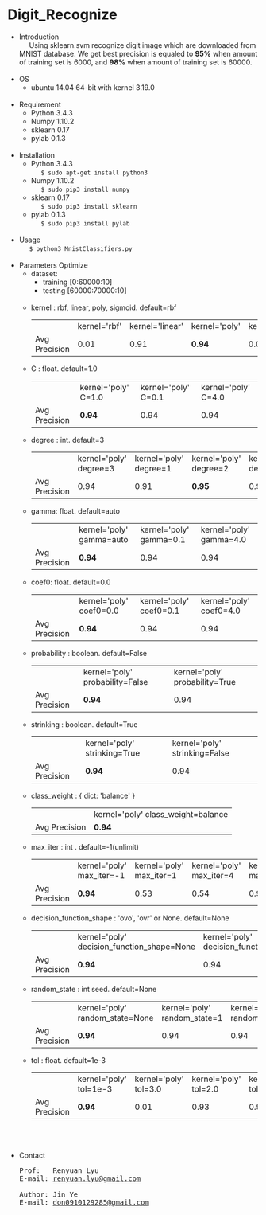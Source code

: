 # Digit_Recognize
* Introduction
<br>&nbsp;&nbsp;&nbsp;&nbsp;
Using sklearn.svm recognize digit image which are downloaded from MNIST database. We get best precision is equaled to <strong>95%</strong> when amount of training set is 6000, and <strong>98%</strong> when amount of training set is 60000.
<br><br>
* OS
  * ubuntu 14.04 64-bit with kernel 3.19.0
<br><br>
* Requirement
  * Python 3.4.3
  * Numpy 1.10.2
  * sklearn 0.17
  * pylab 0.1.3
  <br><br>
* Installation
  * Python 3.4.3
  <br>&nbsp;&nbsp;&nbsp;&nbsp;
  `$ sudo apt-get install python3`
  * Numpy 1.10.2
  <br>&nbsp;&nbsp;&nbsp;&nbsp;
  `$ sudo pip3 install numpy`
  * sklearn 0.17
  <br>&nbsp;&nbsp;&nbsp;&nbsp;
  `$ sudo pip3 install sklearn`
  * pylab 0.1.3
  <br>&nbsp;&nbsp;&nbsp;&nbsp;
  `$ sudo pip3 install pylab`
<br><br>
* Usage
 <br>&nbsp;&nbsp;&nbsp;&nbsp;
 `$ python3 MnistClassifiers.py`
<br><br>
* Parameters Optimize
	* dataset: 
		* training [0:60000:10]
		* testing  [60000:70000:10]
	<br><br>
  * kernel : rbf, linear, poly, sigmoid. default=rbf
	  <table>
	    <tr>
	      <td></td>
	      <td> kernel='rbf' </td>
	      <td> kernel='linear' </td>
	      <td> kernel='poly' </center></td>
	      <td> kernel='sigmoid' </td>
	    </tr>
	    <tr>
	      <td> Avg Precision </td>
	      <td> 0.01 </td>
	      <td> 0.91 </td>
	      <td> <strong>0.94</strong> </td>
	      <td> 0.01 </td>
	    </tr>
	  </table>
  * C : float. default=1.0
  	<table>
  	  <tr>
  	    <td></td>
  	    <td> kernel='poly' C=1.0 </td>
  	    <td> kernel='poly' C=0.1 </td>
  	    <td> kernel='poly' C=4.0 </td>
  	  </tr>
  	  <tr>
  	    <td> Avg Precision </td>
  	    <td> <strong>0.94</strong> </td>
  	    <td> 0.94 </td>
  	    <td> 0.94 </td>
  	  </tr>
  	</table>
  * degree : int. default=3
  	<table>
  	  <tr>
  	    <td></td>
  	    <td> kernel='poly' degree=3 </td>
  	    <td> kernel='poly' degree=1 </td>
  	    <td> kernel='poly' degree=2 </td>
  	    <td> kernel='poly' degree=4 </td>
  	  </tr>
  	  <tr>
  	    <td> Avg Precision </td>
  	    <td> 0.94 </td>
  	    <td> 0.91 </td>
  	    <td> <strong>0.95</strong> </td>
  	    <td> 0.93 </td>
  	  </tr>
  	</table>
  * gamma: float. default=auto
   	<table>
  	  <tr>
  	    <td></td>
  	    <td> kernel='poly' gamma=auto </td>
  	    <td> kernel='poly' gamma=0.1 </td>
  	    <td> kernel='poly' gamma=4.0 </td>
  	  </tr>
  	  <tr>
  	    <td> Avg Precision </td>
  	    <td> <strong>0.94</strong> </td>
  	    <td> 0.94 </td>
  	    <td> 0.94 </td>
  	  </tr>
  	</table>
  * coef0: float. default=0.0
  	<table>
  	  <tr>
  	    <td></td>
  	    <td> kernel='poly' coef0=0.0 </td>
  	    <td> kernel='poly' coef0=0.1 </td>
  	    <td> kernel='poly' coef0=4.0 </td>
  	  </tr>
  	  <tr>
  	    <td> Avg Precision </td>
  	    <td> <strong>0.94</strong> </td>
  	    <td> 0.94 </td>
  	    <td> 0.94 </td>
  	  </tr>
  	</table>
  * probability : boolean. default=False
  	<table>
  	  <tr>
  	    <td></td>
  	    <td> kernel='poly' probability=False </td>
  	    <td> kernel='poly' probability=True </td>
  	  </tr>
  	  <tr>
  	    <td> Avg Precision </td>
  	    <td> <strong>0.94</strong> </td>
  	    <td> 0.94 </td>
  	  </tr>
  	</table>
  * strinking : boolean. default=True
  	<table>
  	  <tr>
  	    <td></td>
  	    <td> kernel='poly' strinking=True </td>
  	    <td> kernel='poly' strinking=False </td>
  	  </tr>
  	  <tr>
  	    <td> Avg Precision </td>
  	    <td> <strong>0.94</strong> </td>
  	    <td> 0.94 </td>
  	  </tr>
  	</table>
  * class_weight : { dict: 'balance' }
 		<table>
  	  <tr>
  	    <td></td>
  	    <td> kernel='poly' class_weight=balance </td>
  	  </tr>
  	  <tr>
  	    <td> Avg Precision </td>
  	    <td> <strong>0.94</strong> </td>
  	  </tr>
  	</table>
  * max_iter : int . default=-1(unlimit)
 		<table>
  	  <tr>
  	    <td></td>
  	    <td> kernel='poly' max_iter=-1 </td>
  	    <td> kernel='poly' max_iter=1 </td>
  	    <td> kernel='poly' max_iter=4 </td>
  	    <td> kernel='poly' max_iter=100 </td>
  	  </tr>
  	  <tr>
  	    <td> Avg Precision </td>
  	    <td> <strong>0.94</strong> </td>
  	    <td> 0.53 </td>
  	    <td> 0.54 </td>
  	    <td> 0.93 </td>
  	  </tr>
  	</table>
  * decision_function_shape : 'ovo', 'ovr' or None. default=None
 		<table>
  	  <tr>
  	    <td></td>
  	    <td> kernel='poly' decision_function_shape=None </td>
  	    <td> kernel='poly' decision_function_shape='ovo' </td>
  	    <td> kernel='poly' decision_function_shape='ovr' </td>
  	  </tr>
  	  <tr>
  	    <td> Avg Precision </td>
  	    <td> <strong>0.94</strong> </td>
  	    <td> 0.94 </td>
  	    <td> 0.94 </td>
  	  </tr>
  	</table>
  * random_state : int seed. default=None
 		<table>
  	  <tr>
  	    <td></td>
  	    <td> kernel='poly' random_state=None </td>
  	    <td> kernel='poly' random_state=1 </td>
  	    <td> kernel='poly' random_state=4 </td>
  	  </tr>
  	  <tr>
  	    <td> Avg Precision </td>
  	    <td> <strong>0.94</strong> </td>
  	    <td> 0.94 </td>
  	    <td> 0.94 </td>
  	  </tr>
  	</table>
  * tol : float. default=1e-3
 		<table>
  	  <tr>
  	    <td></td>
  	    <td> kernel='poly' tol=1e-3 </td>
  	    <td> kernel='poly' tol=3.0 </td>
  	    <td> kernel='poly' tol=2.0 </td>
  	    <td> kernel='poly' tol=1e-8 </td>
  	    <td> kernel='poly' tol=1e-12 </td>
  	  </tr>
  	  <tr>
  	    <td> Avg Precision </td>
  	    <td> <strong>0.94</strong> </td>
  	    <td> 0.01 </td>
  	    <td> 0.93 </td>
  	    <td> 0.94 </td>
  	    <td> 0.94 </td>
  	  </tr>
  	</table>
<br><br>
* Contact
  <pre>
  Prof:   Renyuan Lyu
  E-mail: <a href='mailto:renyuan.lyu@gmail.com'>renyuan.lyu@gmail.com</a>
  
  Author: Jin Ye
  E-mail: <a href='mailto:don0910129285@gmail.com'>don0910129285@gmail.com</a>
  </pre>
